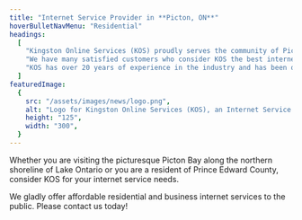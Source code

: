 ```yaml
---
title: "Internet Service Provider in **Picton, ON**"
hoverBulletNavMenu: "Residential"
headings:
  [
    "Kingston Online Services (KOS) proudly serves the community of Picton in southeastern Ontario, Canada.",
    "We have many satisfied customers who consider KOS the best internet provider in Picton.",
    "KOS has over 20 years of experience in the industry and has been offering internet in Picton since the 1990s.",
  ]
featuredImage:
  {
    src: "/assets/images/news/logo.png",
    alt: "Logo for Kingston Online Services (KOS), an Internet Service Provider serving Picton, Ontario",
    height: "125",
    width: "300",
  }
---
```


Whether you are visiting the picturesque Picton Bay along the northern shoreline of Lake Ontario or you are a resident of Prince Edward County, consider KOS for your internet service needs.

We gladly offer affordable residential and business internet services to the public. Please contact us today!
